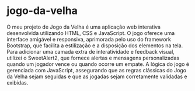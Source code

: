 # jogo-da-velha

O meu projeto de Jogo da Velha é uma aplicação web interativa desenvolvida utilizando HTML, CSS e JavaScript. O jogo oferece uma interface amigável e responsiva, aprimorada pelo uso do framework Bootstrap, que facilita a estilização e a disposição dos elementos na tela. Para adicionar uma camada extra de interatividade e feedback visual, utilizei o SweetAlert2, que fornece alertas e mensagens personalizadas quando um jogador vence ou quando ocorre um empate. A lógica do jogo é gerenciada com JavaScript, assegurando que as regras clássicas do Jogo da Velha sejam seguidas e que as jogadas sejam corretamente validadas e exibidas.
